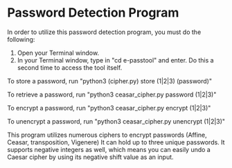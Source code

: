 # Password Detection Program

In order to utilize this password detection program, you must do the following:

1) Open your Terminal window.
2) In your Terminal window, type in "cd e-passtool" and enter. Do this a second time to access the tool itself.

To store a password, run "python3 (cipher.py) store (1|2|3) (password)"

To retrieve a password, run "python3 ceasar_cipher.py password (1|2|3)"

To encrypt a password, run "python3 ceasar_cipher.py encrypt (1|2|3)"

To unencrypt a password, run "python3 ceasar_cipher.py unencrypt (1|2|3)"

This program utilizes numerous ciphers to encrypt passwords (Affine, Ceasar, transposition, Vigenere)
It can hold up to three unique passwords.
It supports negative integers as well, which means you can easily undo a Caesar cipher by using its negative shift value as an input.
